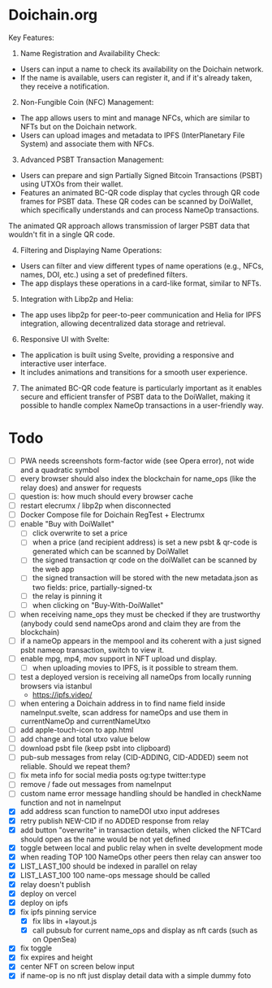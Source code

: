 # Doichain.org

Key Features:

1. Name Registration and Availability Check:
 - Users can input a name to check its availability on the Doichain network.
 - If the name is available, users can register it, and if it's already taken, they receive a notification.

2. Non-Fungible Coin (NFC) Management:
 - The app allows users to mint and manage NFCs, which are similar to NFTs but on the Doichain network.
 - Users can upload images and metadata to IPFS (InterPlanetary File System) and associate them with NFCs.

3. Advanced PSBT Transaction Management:
 - Users can prepare and sign Partially Signed Bitcoin Transactions (PSBT) using UTXOs from their wallet.
 - Features an animated BC-QR code display that cycles through QR code frames for PSBT data.
   These QR codes can be scanned by DoiWallet, which specifically understands and can process NameOp transactions.
   
  The animated QR approach allows transmission of larger PSBT data that wouldn't fit in a single QR code.

4. Filtering and Displaying Name Operations:
 - Users can filter and view different types of name operations (e.g., NFCs, names, DOI, etc.) using a set of predefined filters.
 -  The app displays these operations in a card-like format, similar to NFTs.

5. Integration with Libp2p and Helia:
  - The app uses libp2p for peer-to-peer communication and Helia for IPFS integration, allowing decentralized data storage and retrieval.

6. Responsive UI with Svelte:
  - The application is built using Svelte, providing a responsive and interactive user interface.
  - It includes animations and transitions for a smooth user experience.

7. The animated BC-QR code feature is particularly important as it enables secure and efficient transfer of PSBT data to the DoiWallet, making it possible to handle complex NameOp transactions in a user-friendly way.

# Todo

- [ ] PWA needs screenshots form-factor wide (see Opera error), not wide and a quadratic symbol
- [ ] every browser should also index the blockchain for name_ops (like the relay does) and answer for requests
- [ ] question is: how much should every browser cache
- [ ] restart elecrumx / libp2p when disconnected
- [ ] Docker Compose file for Doichain RegTest + Electrumx 
- [ ] enable "Buy with DoiWallet"
  - [ ] click overwrite to set a price
  - [ ] when a price (and recipient address) is set a new psbt & qr-code is generated which can be scanned by DoiWallet
  - [ ] the signed transaction qr code on the doiWallet can be scanned by the web app
  - [ ] the signed transaction will be stored with the new metadata.json as two fields: price, partially-signed-tx 
  - [ ] the relay is pinning it
  - [ ] when clicking on "Buy-With-DoiWallet"
- [ ] when receiving name_ops they must be checked if they are trustworthy (anybody could send nameOps arond and claim they are from the blockchain) 
- [ ] if a nameOp appears in the mempool and its coherent with a just signed psbt nameop transaction, switch to view it.
- [ ] enable mpg, mp4, mov support in NFT upload und display. 
  - [ ] when uploading movies to IPFS, is it possible to stream them.
- [ ] test a deployed version is receiving all nameOps from locally running browsers via istanbul
    - https://ipfs.video/
- [ ] when entering a Doichain address in to find name field inside nameInput.svelte, scan address for nameOps and use them in currentNameOp and currentNameUtxo
- [ ] add apple-touch-icon to app.html
- [ ] add change and total utxo value below
- [ ] download psbt file (keep psbt into clipboard)
- [ ] pub-sub messages from relay (CID-ADDING, CID-ADDED) seem not reliable. Should we repeat them? 
- [ ] fix meta info for social media posts og:type twitter:type
- [ ] remove / fade out messages from nameInput
- [ ] custom name error message handling should be handled in checkName function and not in nameInput
- [x] add address scan function to nameDOI utxo input addreses
- [x] retry publish NEW-CID if no ADDED response from relay 
- [x] add button "overwrite" in transaction details, when clicked the NFTCard should open as the name would be not yet defined 
- [x] toggle between local and public relay when in svelte development mode 
- [x] when reading TOP 100 NameOps other peers then relay can answer too
- [x] LIST_LAST_100 should be indexed in parallel on relay
- [x] LIST_LAST_100 100 name-ops message should be called
- [x] relay doesn't publish
- [x] deploy on vercel 
- [x] deploy on ipfs
- [x] fix ipfs pinning service
  - [x] fix libs in +layout.js
  - [x] call pubsub for current name_ops and display as nft cards (such as on OpenSea)
- [x] fix toggle 
- [x] fix expires and height
- [x] center NFT on screen below input
- [x] if name-op is no nft just display detail data with a simple dummy foto